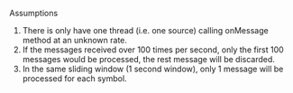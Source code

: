 


Assumptions

1. There is only have one thread (i.e. one source) calling onMessage method at an unknown rate.
2. If the messages received over 100 times per second, only the first 100 messages would be processed, the rest message will be discarded.
3. In the same sliding window (1 second window), only 1 message will be processed for each symbol.
